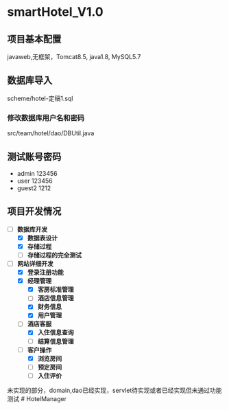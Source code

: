 # smartHotel_V1.0

## 项目基本配置 
javaweb,无框架，Tomcat8.5, java1.8, MySQL5.7

## 数据库导入
scheme/hotel-定稿1.sql

### 修改数据库用户名和密码
src/team/hotel/dao/DBUtil.java
  
## 测试账号密码
- admin 123456
- user 123456
- guest2 1212

## 项目开发情况
  - [ ] **数据库开发**
    - [x] ****数据表设计****
    - [x] ****存储过程****
    - [ ] ****存储过程的完全测试****
  - [ ] **网站详细开发**
    - [x] ****登录注册功能****
    - [x] ****经理管理****
         - [x] ****客房标准管理****
         - [ ] ****酒店信息管理****
         - [x] ****财务信息****
         - [x] ****用户管理****
    - [ ] ****酒店客服****
         - [x] ****入住信息查询****
         - [ ] ****结算信息管理****
    - [ ] ****客户操作****  
         - [X] ****浏览房间****  
         - [ ] ****预定房间****
         - [ ] ****入住评价****

未实现的部分，domain,dao已经实现，servlet待实现或者已经实现但未通过功能测试
#   H o t e l M a n a g e r  
 